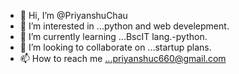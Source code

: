 - 👋 Hi, I’m @PriyanshuChau
- 👀 I’m interested in ...python and web develepment.
- 🌱 I’m currently learning ...BscIT lang.-python.
- 💞️ I’m looking to collaborate on ...startup plans.
- 📫 How to reach me ...priyanshuc660@gmail.com

<!---
PriyanshuChau/PriyanshuChau is a ✨ special ✨ repository because its `README.md` (this file) appears on your GitHub profile.
You can click the Preview link to take a look at your changes.
--->
